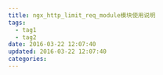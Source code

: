 ```yaml
---
title: ngx_http_limit_req_module模块使用说明
tags:
  - tag1
  - tag2
date: 2016-03-22 12:07:40
updated: 2016-03-22 12:07:40
categories:
---
```


